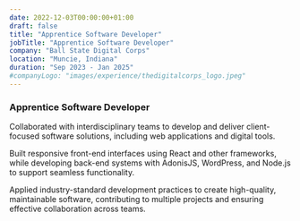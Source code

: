 ```yaml
---
date: 2022-12-03T00:00:00+01:00
draft: false
title: "Apprentice Software Developer"
jobTitle: "Apprentice Software Developer"
company: "Ball State Digital Corps"
location: "Muncie, Indiana"
duration: "Sep 2023 - Jan 2025"
#companyLogo: "images/experience/thedigitalcorps_logo.jpeg"
---
```

### Apprentice Software Developer

Collaborated with interdisciplinary teams to develop and deliver
client-focused software solutions, including web applications and
digital tools.

Built responsive front-end interfaces using React and other
frameworks, while developing back-end systems with AdonisJS,
WordPress, and Node.js to support seamless functionality.

Applied industry-standard development practices to create
high-quality, maintainable software, contributing to multiple
projects and ensuring effective collaboration across teams.